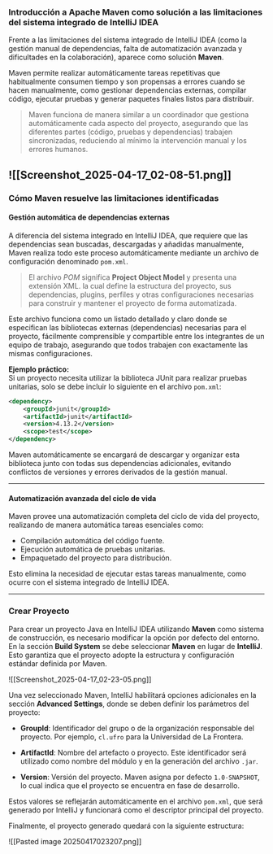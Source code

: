 ### Introducción a Apache Maven como solución a las limitaciones del sistema integrado de IntelliJ IDEA

Frente a las limitaciones del sistema integrado de IntelliJ IDEA (como la gestión manual de dependencias, falta de automatización avanzada y dificultades en la colaboración), aparece como solución **Maven**.

Maven permite realizar automáticamente tareas repetitivas que habitualmente consumen tiempo y son propensas a errores cuando se hacen manualmente, como gestionar dependencias externas, compilar código, ejecutar pruebas y generar paquetes finales listos para distribuir.

> Maven funciona de manera similar a un coordinador que gestiona automáticamente cada aspecto del proyecto, asegurando que las diferentes partes (código, pruebas y dependencias) trabajen sincronizadas, reduciendo al mínimo la intervención manual y los errores humanos.

![[Screenshot_2025-04-17_02-08-51.png]]
---
### Cómo Maven resuelve las limitaciones identificadas

#### Gestión automática de dependencias externas

A diferencia del sistema integrado en IntelliJ IDEA, que requiere que las dependencias sean buscadas, descargadas y añadidas manualmente, Maven realiza todo este proceso automáticamente mediante un archivo de configuración denominado `pom.xml`.
 
> El archivo *POM* significa **Project Object Model** y presenta una extensión XML. la cual define la estructura del proyecto, sus dependencias, plugins, perfiles y otras configuraciones necesarias para construir y mantener el proyecto de forma automatizada.

Este archivo funciona como un listado detallado y claro donde se especifican las bibliotecas externas (dependencias) necesarias para el proyecto, fácilmente comprensible y compartible entre los integrantes de un equipo de trabajo, asegurando que todos trabajen con exactamente las mismas configuraciones.

**Ejemplo práctico:**  
Si un proyecto necesita utilizar la biblioteca JUnit para realizar pruebas unitarias, solo se debe incluir lo siguiente en el archivo `pom.xml`:

```xml
<dependency>
    <groupId>junit</groupId>
    <artifactId>junit</artifactId>
    <version>4.13.2</version>
    <scope>test</scope>
</dependency>
```

Maven automáticamente se encargará de descargar y organizar esta biblioteca junto con todas sus dependencias adicionales, evitando conflictos de versiones y errores derivados de la gestión manual.

---
#### Automatización avanzada del ciclo de vida

Maven provee una automatización completa del ciclo de vida del proyecto, realizando de manera automática tareas esenciales como:

  - Compilación automática del código fuente.
  - Ejecución automática de pruebas unitarias.
  - Empaquetado del proyecto para distribución.

Esto elimina la necesidad de ejecutar estas tareas manualmente, como ocurre con el sistema integrado de IntelliJ IDEA.

---
### Crear Proyecto

Para crear un proyecto Java en IntelliJ IDEA utilizando **Maven** como sistema de construcción, es necesario modificar la opción por defecto del entorno. En la sección **Build System** se debe seleccionar **Maven** en lugar de **IntelliJ**. Esto garantiza que el proyecto adopte la estructura y configuración estándar definida por Maven.

![[Screenshot_2025-04-17_02-23-05.png]]

Una vez seleccionado Maven, IntelliJ habilitará opciones adicionales en la sección **Advanced Settings**, donde se deben definir los parámetros del proyecto:

- **GroupId**: Identificador del grupo o de la organización responsable del proyecto. Por ejemplo, `cl.ufro` para la Universidad de La Frontera.

- **ArtifactId**: Nombre del artefacto o proyecto. Este identificador será utilizado como nombre del módulo y en la generación del archivo `.jar`.

- **Version**: Versión del proyecto. Maven asigna por defecto `1.0-SNAPSHOT`, lo cual indica que el proyecto se encuentra en fase de desarrollo.

Estos valores se reflejarán automáticamente en el archivo `pom.xml`, que será generado por IntelliJ y funcionará como el descriptor principal del proyecto.

Finalmente, el proyecto generado quedará con la siguiente estructura:

![[Pasted image 20250417023207.png]]